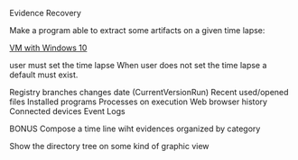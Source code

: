 Evidence Recovery

Make a program able to extract some artifacts on a given time lapse:

[VM with Windows 10](https://github.com/42Cyber/Vagrantfiles)

user must set the time lapse
When user does not set the time lapse a default must exist.

Registry branches changes date (CurrentVersionRun)
Recent used/opened files
Installed programs
Processes on execution
Web browser history
Connected devices
Event Logs




BONUS
Compose a time line wiht evidences organized by category

Show the directory tree on some kind of graphic view